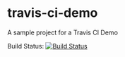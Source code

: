 # travis-ci-demo
A sample project for a Travis CI Demo

Build Status:
[![Build Status](https://travis-ci.org/nnja/travis-ci-demo.svg?branch=master)](https://travis-ci.org/nnja/travis-ci-demo)
